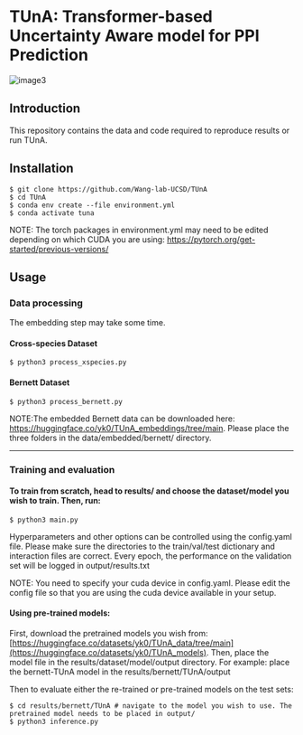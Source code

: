 # TUnA: Transformer-based Uncertainty Aware model for PPI Prediction
![image3](https://github.com/young-su-ko/TUnA/assets/130201330/7b75685e-71e9-4da0-b20f-2a146d7b0588)


## Introduction
This repository contains the data and code required to reproduce results or run TUnA.

## Installation
```console
$ git clone https://github.com/Wang-lab-UCSD/TUnA
$ cd TUnA
$ conda env create --file environment.yml
$ conda activate tuna
```
NOTE: The torch packages in environment.yml may need to be edited depending on which CUDA you are using: https://pytorch.org/get-started/previous-versions/ 

## Usage
### Data processing
The embedding step may take some time.
#### Cross-species Dataset
```console
$ python3 process_xspecies.py 
```
#### Bernett Dataset
```console
$ python3 process_bernett.py 
```
NOTE:The embedded Bernett data can be downloaded here: https://huggingface.co/yk0/TUnA_embeddings/tree/main. Please place the three folders in the data/embedded/bernett/ directory.
___
### Training and evaluation

#### To train from scratch, head to results/ and choose the dataset/model you wish to train. Then, run:
```console
$ python3 main.py 
```
Hyperparameters and other options can be controlled using the config.yaml file. Please make sure the directories to the train/val/test dictionary and interaction files are correct. Every epoch, the performance on the validation set will be logged in output/results.txt

NOTE: You need to specify your cuda device in config.yaml. Please edit the config file so that you are using the cuda device available in your setup.

#### Using pre-trained models:
First, download the pretrained models you wish from: [https://huggingface.co/datasets/yk0/TUnA_data/tree/main](https://huggingface.co/datasets/yk0/TUnA_models).
Then, place the model file in the results/dataset/model/output directory. For example: place the bernett-TUnA model in the results/bernett/TUnA/output

Then to evaluate either the re-trained or pre-trained models on the test sets:
```console
$ cd results/bernett/TUnA # navigate to the model you wish to use. The pretrained model needs to be placed in output/
$ python3 inference.py 
```
